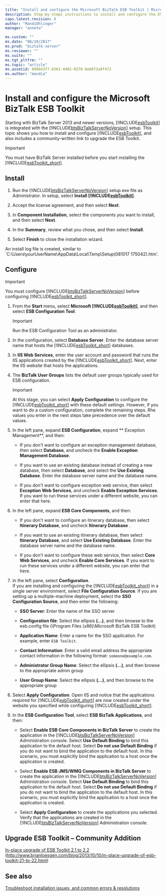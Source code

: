 ```yaml
---
title: "Install and configure the Microsoft BizTalk ESB Toolkit | Microsoft Docs"
description: Step-by-steps instructions to install and configure the ESB Toolkit on BizTalk Server
caps.latest.revision: 8
author: "MandiOhlinger"
manager: "anneta"

ms.custom: ""
ms.date: "08/10/2017"
ms.prod: "biztalk-server"
ms.reviewer: ""
ms.suite: ""
ms.tgt_pltfrm: ""
ms.topic: "article"
ms.assetid: 698843f7-8361-4d02-9278-0e66f2a9f472
ms.author: "mandia"
---
```


# Install and configure the Microsoft BizTalk ESB Toolkit
Starting with BizTalk Server 2013 and newer versions, [!INCLUDE[esbToolkit](../includes/esbtoolkit-md.md)] is integrated with the [!INCLUDE[btsBizTalkServerNoVersion](../includes/btsbiztalkservernoversion-md.md)] setup. This topic shows you how to install and configure [!INCLUDE[esbToolkit](../includes/esbtoolkit-md.md)], and also includes a community-written link to upgrade the ESB Toolkit.  
  
> [!IMPORTANT]
>  You must have BizTalk Server installed before you start installing the [!INCLUDE[esbToolkit_short](../includes/esbtoolkit-short-md.md)].  
  
## Install 
  
1. Run the [!INCLUDE[btsBizTalkServerNoVersion](../includes/btsbiztalkservernoversion-md.md)] setup.exe file as Administrator. In setup, select **Install [!INCLUDE[esbToolkit](../includes/esbtoolkit-md.md)]**.  
  
2. Accept the license agreement, and then select **Next**.  
  
3. In **Component Installation**, select the components you want to install, and then select **Next**.  
  
4. In the **Summary**, review what you chose, and then select **Install**.  
  
5. Select **Finish** to close the installation wizard.  

An install log file is created, similar to `C:\Users\yourUserName\AppData\Local\Temp\Setup(081017 175042).htm'. 
  
## Configure 
  
> [!IMPORTANT]
>  You must configure [!INCLUDE[btsBizTalkServerNoVersion](../includes/btsbiztalkservernoversion-md.md)] before configuring [!INCLUDE[esbToolkit_short](../includes/esbtoolkit-short-md.md)].  
  
1. From the **Start** menu, select **Microsoft [!INCLUDE[esbToolkit](../includes/esbtoolkit-md.md)]**, and then select **ESB Configuration Tool**.  
  
   > [!IMPORTANT]
   >  Run the ESB Configuration Tool as an administrator.  
  
2. In the configuration, select **Database Server**. Enter the database server name that hosts the [!INCLUDE[esbToolkit_short](../includes/esbtoolkit-short-md.md)] databases.   
  
3. In **IIS Web Services**, enter the user account and password that runs the IIS applications created by the [!INCLUDE[esbToolkit_short](../includes/esbtoolkit-short-md.md)]. Next, enter the IIS website that hosts the applications.  
  
4. The **BizTalk User Groups** lists the default user groups typically used for ESB configuration.  
  
   > [!IMPORTANT]
   >  At this stage, you can select **Apply Configuration** to configure the [!INCLUDE[esbToolkit_short](../includes/esbtoolkit-short-md.md)] with these default settings. However, if you want to do a custom configuration, complete the remaining steps. Rhe values you enter in the next steps take precedence over the default values.  
  
5. In the left pane, expand **ESB Configuration**, expand ** Exception Management**, and then:  
  
   -   If you don't want to configure an exception management database, then select **Database**, and uncheck the **Enable Exception Management Database**.
  
   -   If you want to use an existing database instead of creating a new database, then select **Database**, and select the **Use Existing Database**. Enter the database server name and the database name.  
  
   -   If you don't want to configure exception web service, then select **Exception Web Services**, and uncheck **Enable Exception Services**.  If you want to run these services under a different website, you can enter that here.  
  
6. In the left pane, expand **ESB Core Components**, and then:  
  
   -   If you don't want to configure an itinerary database, then select **Itinerary Database**, and uncheck **Itinerary Database** .  
  
   -   If you want to use an existing itinerary database, then select **Itinerary Database**, and select **Use Existing Database**. Enter the database server name and the database name.  
  
   -   If you don't want to configure these web service, then select **Core Web Services**, and uncheck **Enable Core Services**. If you want to run these services under a different website, you can enter that here.
  
7. In the left pane, select **Configuration**.  
   If you are installing and configuring the [!INCLUDE[esbToolkit_short](../includes/esbtoolkit-short-md.md)] in a single server environment, select **File Configuration Source**. If you are setting up a multiple-machine deployment, select the **SSO Configuration Source**, and then enter the following:  
  
   -   **SSO Server**: Enter the name of the SSO server
  
   -   **Configuration file**: Select the ellipsis **(…)**, and then browse to the esb.config file (\Program Files (x86)\Microsoft BizTalk ESB Toolkit)
  
   -   **Application Name**: Enter a name for the SSO application. For example,  enter `ESB Toolkit`.  
  
   -   **Contact Information**: Enter a valid email address the appropriate contact information in the following format: `someone@example.com`.  
  
   -   **Administrator Group Name**: Select the ellipsis **(…)**, and then browse to the appropriate admin group  
  
   -   **User Group Name**: Select the ellipsis **(…)**, and then browse to the appropriate group  

8. Select **Apply Configuration**. Open IIS and notice that the applications required for [!INCLUDE[esbToolkit_short](../includes/esbtoolkit-short-md.md)] are now created under the website you specified while configuring [!INCLUDE[esbToolkit_short](../includes/esbtoolkit-short-md.md)].  
  
9. In the **ESB Configuration Tool**, select **ESB BizTalk Applications**, and then:  
  
   - Select **Enable ESB Core Components in BizTalk Server** to create the application in the [!INCLUDE[btsBizTalkServerNoVersion](../includes/btsbiztalkservernoversion-md.md)] Administration console. Select **Use Default Binding** to bind this application to the default host. Select **Do not use Default Binding** if you do not want to bind the application to the default host. In this scenario, you must explicitly bind the application to a host once the application is created.  
  
   - Select **Enable ESB JMS/WMQ Components in BizTalk Server** to create the application in the [!INCLUDE[btsBizTalkServerNoVersion](../includes/btsbiztalkservernoversion-md.md)] Administration console. Select **Use Default Binding** to bind this application to the default host. Select **Do not use Default Binding** if you do not want to bind the application to the default host. In this scenario, you must explicitly bind the application to a host once the application is created.  
  
   - Select **Apply Configuration** to create the applications you selected. Verify that the applications are created in the [!INCLUDE[btsBizTalkServerNoVersion](../includes/btsbiztalkservernoversion-md.md)] Administration console.  
  
## Upgrade ESB Toolkit – Community Addition  
 [In-place upgrade of ESB Toolkit 2.1 to 2.2](http://www.brianloesgen.com/blog/2013/10/10/in-place-upgrade-of-esb-toolkit-21-to-22.html) (http://www.brianloesgen.com/blog/2013/10/10/in-place-upgrade-of-esb-toolkit-21-to-22.html)

## See also
[Troubleshoot installation issues, and common errors & resolutions](troubleshooting-the-biztalk-esb-toolkit.md)